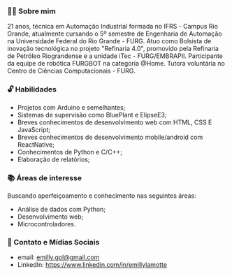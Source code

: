 ### 🙋🏻 Sobre mim

  21 anos, técnica em Automação Industrial formada no IFRS - Campus Rio Grande, atualmente cursando o 5º semestre de Engenharia de Automação na Universidade Federal do Rio Grande - FURG. Atuo como Bolsista de inovação tecnológica no projeto "Refinaria 4.0", promovido pela Refinaria de Petróleo Riograndense e a unidade iTec - FURG/EMBRAPII. Participante da equipe de robótica FURGBOT na categoria @Home. Tutora voluntária no Centro de Ciências Computacionais - FURG. 
### 🔓 Habilidades
- Projetos com Arduino e semelhantes;
- Sistemas de supervisão como BluePlant e ElipseE3;
- Breves conhecimentos de desenvolvimento web com HTML, CSS E JavaScript;
- Breves conhecimentos de desenvolvimento mobile/android com ReactNative;
- Conhecimentos de Python e C/C++;
- Elaboração de relatórios;
### 📚 Áreas de interesse 
Buscando aperfeiçoamento e conhecimento nas seguintes áreas:<br>
- Análise de dados com Python;
- Desenvolvimento web;
- Microcontroladores.
 ### 📧 Contato e Mídias Sociais 
 - email: emilly.gol@gmail.com
 - LinkedIn: https://www.linkedin.com/in/emillylamotte
 
